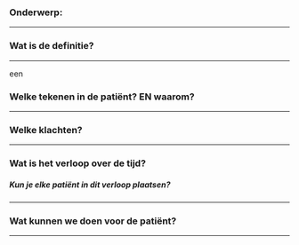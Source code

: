 
### Onderwerp: 
---
### Wat is de definitie?
---
een
### Welke tekenen in de patiënt? EN waarom?

---
### Welke klachten?

---

### Wat is het verloop over de tijd?


##### Kun je elke patiënt in dit verloop plaatsen?
---


### Wat kunnen we doen voor de patiënt?

---